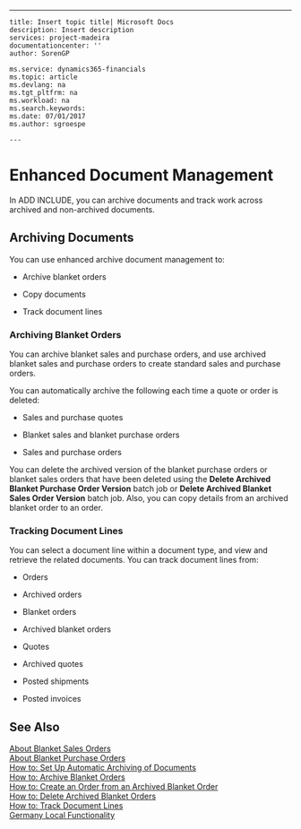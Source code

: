 ---
    title: Insert topic title| Microsoft Docs
    description: Insert description
    services: project-madeira
    documentationcenter: ''
    author: SorenGP

    ms.service: dynamics365-financials
    ms.topic: article
    ms.devlang: na
    ms.tgt_pltfrm: na
    ms.workload: na
    ms.search.keywords:
    ms.date: 07/01/2017
    ms.author: sgroespe

    ---
# Enhanced Document Management
In ADD INCLUDE<!--[!INCLUDE[navnow](../../includes/navnow_md.md)]-->, you can archive documents and track work across archived and non-archived documents.  
  
## Archiving Documents  
 You can use enhanced archive document management to:  
  
-   Archive blanket orders  
  
-   Copy documents  
  
-   Track document lines  
  
### Archiving Blanket Orders  
 You can archive blanket sales and purchase orders, and use archived blanket sales and purchase orders to create standard sales and purchase orders.  
  
 You can automatically archive the following each time a quote or order is deleted:  
  
-   Sales and purchase quotes  
  
-   Blanket sales and blanket purchase orders  
  
-   Sales and purchase orders  
  
 You can delete the archived version of the blanket purchase orders or blanket sales orders that have been deleted using the **Delete Archived Blanket Purchase Order Version** batch job or **Delete Archived Blanket Sales Order Version** batch job. Also, you can copy details from an archived blanket order to an order.  
  
### Tracking Document Lines  
 You can select a document line within a document type, and view and retrieve the related documents. You can track document lines from:  
  
-   Orders  
  
-   Archived orders  
  
-   Blanket orders  
  
-   Archived blanket orders  
  
-   Quotes  
  
-   Archived quotes  
  
-   Posted shipments  
  
-   Posted invoices  
  
## See Also  
 [About Blanket Sales Orders](../about-blanket-sales-orders.md)   
 [About Blanket Purchase Orders](../about-blanket-purchase-orders.md)   
 [How to: Set Up Automatic Archiving of Documents](../how-to-set-up-automatic-archiving-of-documents.md)   
 [How to: Archive Blanket Orders](../how-to-archive-blanket-orders.md)   
 [How to: Create an Order from an Archived Blanket Order](../how-to-create-an-order-from-an-archived-blanket-order.md)   
 [How to: Delete Archived Blanket Orders](../how-to-delete-archived-blanket-orders.md)   
 [How to: Track Document Lines](../how-to-track-document-lines.md)   
 [Germany Local Functionality](../germany-local-functionality.md)